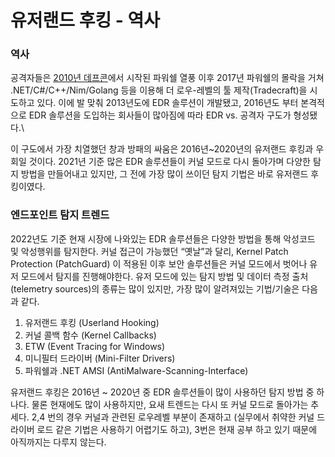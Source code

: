 # 유저랜드 후킹 - 역사

### 역사  <a href="#ec-9a-94-ec-95-bd" id="ec-9a-94-ec-95-bd"></a>

공격자들은 [2010년 데프콘](https://www.youtube.com/watch?v=q5pA49C7QJg)에서 시작된 파워쉘 열풍 이후 2017년 파워쉘의 몰락을 거쳐 .NET/C#/C++/Nim/Golang 등을 이용해 더 로우-레벨의 툴 제작(Tradecraft)을 시도하고 있다. 이에 발 맞춰 2013년도에 EDR 솔루션이 개발됐고, 2016년도 부터 본격적으로 EDR 솔루션을 도입하는 회사들이 많아짐에 따라 EDR vs. 공격자 구도가 형성됐다.\


이 구도에서 가장 치열했던 창과 방패의 싸움은 2016년\~2020년의 유저랜드 후킹과 우회일 것이다. 2021년 기준 많은 EDR 솔루션들이 커널 모드로 다시 돌아가며 다양한 탐지 방법을 만들어내고 있지만, 그 전에 가장 많이 쓰이던 탐지 기법은 바로 유저랜드 후킹이였다.&#x20;

### 엔드포인트 탐지 트렌드 <a href="#ec-97-94-eb-93-9c-ed-8f-ac-ec-9d-b8-ed-8a-b8-ed-83-90-ec-a7-80-ed-8a-b8-eb-a0-8c-eb-93-9c" id="ec-97-94-eb-93-9c-ed-8f-ac-ec-9d-b8-ed-8a-b8-ed-83-90-ec-a7-80-ed-8a-b8-eb-a0-8c-eb-93-9c"></a>

2022년도 기준 현재 시장에 나와있는 EDR 솔루션들은 다양한 방법을 통해 악성코드 및 악성행위를 탐지한다. 커널 접근이 가능했던 “옛날”과 달리, Kernel Patch Protection (PatchGuard) 이 적용된 이후 보안 솔루션들은 커널 모드에서 벗어나 유저 모드에서 탐지를 진행해야한다. 유저 모드에 있는  탐지 방법 및 데이터 측정 출처 (telemetry sources)의 종류는 많이 있지만, 가장 많이 알려져있는 기법/기술은 다음과 같다.

1. 유저랜드 후킹 (Userland Hooking)
2. 커널 콜백 함수 (Kernel Callbacks)
3. ETW (Event Tracing for Windows)
4. 미니필터 드라이버 (Mini-Filter Drivers)
5. 파워쉘과 .NET AMSI (AntiMalware-Scanning-Interface)

유저랜드 후킹은 2016년 \~ 2020년 중 EDR 솔루션들이 많이 사용하던 탐지 방법 중 하나다. 물론 현재에도 많이 사용하지만, 요새 트렌드는 다시 또 커널 모드로 돌아가는 추세다. 2,4 번의 경우 커널과 관련된 로우레벨 부분이 존재하고 (실무에서 취약한 커널 드라이버 로드 같은 기법은 사용하기 어렵기도 하고), 3번은 현재 공부 하고 있기 때문에 아직까지는 다루지 않는다.&#x20;

